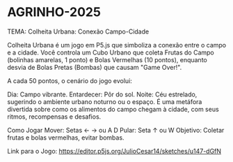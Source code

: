 # AGRINHO-2025

TEMA: Colheita Urbana: Conexão Campo-Cidade

Colheita Urbana é um jogo em P5.js que simboliza a conexão entre o campo e a cidade. Você controla um Cubo Urbano que coleta Frutas do Campo (bolinhas amarelas, 1 ponto) e Bolas Vermelhas (10 pontos), enquanto desvia de Bolas Pretas (Bombas) que causam "Game Over!".

A cada 50 pontos, o cenário do jogo evolui:

Dia: Campo vibrante.
Entardecer: Pôr do sol.
Noite: Céu estrelado, sugerindo o ambiente urbano noturno ou o espaço.
É uma metáfora divertida sobre como os alimentos do campo chegam à cidade, com seus ritmos, recompensas e desafios.

Como Jogar
Mover: Setas ← → ou A D
Pular: Seta ↑ ou W
Objetivo: Coletar frutas e bolas vermelhas, evitar bombas.

Link para o Jogo: https://editor.p5js.org/JulioCesar14/sketches/u147-dGfN
